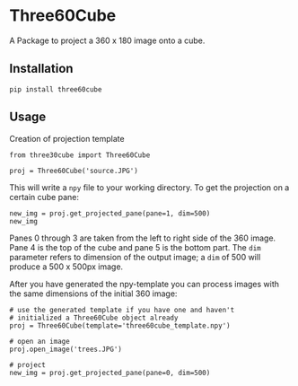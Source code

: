 # Three60Cube

A Package to project a 360 x 180 image onto a cube.

## Installation

```
pip install three60cube
```

## Usage

Creation of projection template
```
from three30cube import Three60Cube

proj = Three60Cube('source.JPG')
```
This will write a `npy` file to your working directory. To get the projection on a certain cube pane:

```
new_img = proj.get_projected_pane(pane=1, dim=500)
new_img
```

Panes 0 through 3 are taken from the left to right side of the 360 image. Pane 4 is the top of the cube and pane 5 is the bottom part. The `dim` parameter refers to dimension of the output image; a `dim` of 500 will produce a 500 x 500px image.

After you have generated the npy-template you can process images with the same dimensions of the initial 360 image:

```
# use the generated template if you have one and haven't 
# initialized a Three60Cube object already 
proj = Three60Cube(template='three60cube_template.npy')

# open an image
proj.open_image('trees.JPG')

# project
new_img = proj.get_projected_pane(pane=0, dim=500)
```
